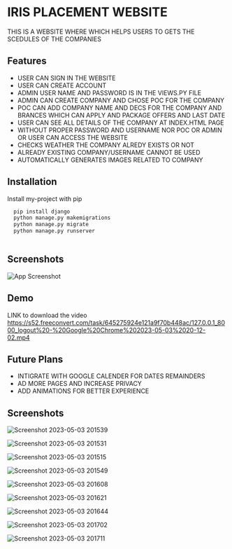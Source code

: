 
# IRIS PLACEMENT WEBSITE

THIS IS A WEBSITE WHERE WHICH HELPS USERS TO GETS THE SCEDULES OF THE COMPANIES


## Features


- USER CAN SIGN IN THE WEBSITE
- USER CAN CREATE ACCOUNT
- ADMIN USER NAME AND PASSWORD IS IN THE VIEWS.PY FILE 
- ADMIN CAN CREATE COMPANY AND CHOSE POC FOR THE COMPANY
- POC CAN ADD COMPANY NAME AND DECS FOR THE COMPANY AND BRANCES WHICH CAN APPLY AND PACKAGE OFFERS AND LAST DATE
- USER CAN SEE ALL DETAILS OF THE COMPANY AT INDEX.HTML PAGE
- WITHOUT PROPER PASSWORD AND USERNAME NOR POC OR ADMIN OR USER CAN ACCESS THE WEBSITE
- CHECKS WEATHER THE COMPANY ALREDY EXISTS OR NOT 
- ALREADY EXISTING COMPANY/USERNAME CANNOT BE USED
- AUTOMATICALLY GENERATES IMAGES RELATED TO COMPANY


## Installation

Install my-project with pip

```bash
  pip install django
  python manage.py makemigrations
  python manage.py migrate
  python manage.py runserver
  
```
    
## Screenshots

![App Screenshot](https://via.placeholder.com/468x300?text=App+Screenshot+Here)


## Demo

LINK to download the video
https://s52.freeconvert.com/task/645275924e121a9f70b448ac/127.0.0.1_8000_logout%20-%20Google%20Chrome%202023-05-03%2020-12-02.mp4


## Future Plans

 - INTIGRATE WITH GOOGLE CALENDER FOR DATES REMAINDERS
 - AD MORE PAGES AND INCREASE PRIVACY
 - ADD ANIMATIONS FOR BETTER EXPERIENCE


## Screenshots

![Screenshot 2023-05-03 201539](https://user-images.githubusercontent.com/114287381/235957215-ca9865d5-df92-45cc-8375-4c8c060ebda1.png)

![Screenshot 2023-05-03 201531](https://user-images.githubusercontent.com/114287381/235958439-8ba31a2a-929e-49ac-a0eb-9933251c681d.png)

![Screenshot 2023-05-03 201515](https://user-images.githubusercontent.com/114287381/235958644-5aa37102-f233-4e77-9c4b-232a9fa0ef5f.png)

![Screenshot 2023-05-03 201549](https://user-images.githubusercontent.com/114287381/235958754-b6f4aa38-e622-4d9b-9a44-55f7f9bc3ab4.png)

![Screenshot 2023-05-03 201608](https://user-images.githubusercontent.com/114287381/235958862-31eb4cef-0b61-41f6-bb84-f9170645d828.png)

![Screenshot 2023-05-03 201621](https://user-images.githubusercontent.com/114287381/235959034-4ec9f0bd-c4b8-4e9f-836f-d9213f965650.png)


![Screenshot 2023-05-03 201644](https://user-images.githubusercontent.com/114287381/235959170-7710a87f-7f22-46e8-a105-3135951e761b.png)

![Screenshot 2023-05-03 201702](https://user-images.githubusercontent.com/114287381/235959276-686ce31e-d708-453e-9e00-e3a8bd51f6be.png)



![Screenshot 2023-05-03 201711](https://user-images.githubusercontent.com/114287381/235959380-ccdc90f4-de9f-4876-b423-870eb759511d.png)
